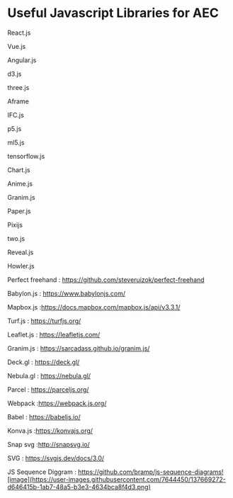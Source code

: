 # Useful Javascript Libraries for AEC

React.js

Vue.js

Angular.js

d3.js

three.js

Aframe

IFC.js

p5.js

ml5.js

tensorflow.js

Chart.js

Anime.js

Granim.js

Paper.js

Pixijs

two.js

Reveal.js

Howler.js

Perfect freehand : https://github.com/steveruizok/perfect-freehand

Babylon.js : https://www.babylonjs.com/

Mapbox.js :https://docs.mapbox.com/mapbox.js/api/v3.3.1/

Turf.js : https://turfjs.org/

Leaflet.js : https://leafletjs.com/

Granim.js : https://sarcadass.github.io/granim.js/

Deck.gl : https://deck.gl/

Nebula.gl : https://nebula.gl/

Parcel : https://parceljs.org/

Webpack :https://webpack.js.org/

Babel : https://babeljs.io/

Konva.js :https://konvajs.org/

Snap svg :http://snapsvg.io/

SVG : https://svgjs.dev/docs/3.0/

JS Sequence Diggram : https://github.com/bramp/js-sequence-diagrams![image](https://user-images.githubusercontent.com/7644450/137669272-d646415b-1ab7-48a5-b3e3-4634bca8f4d3.png)




